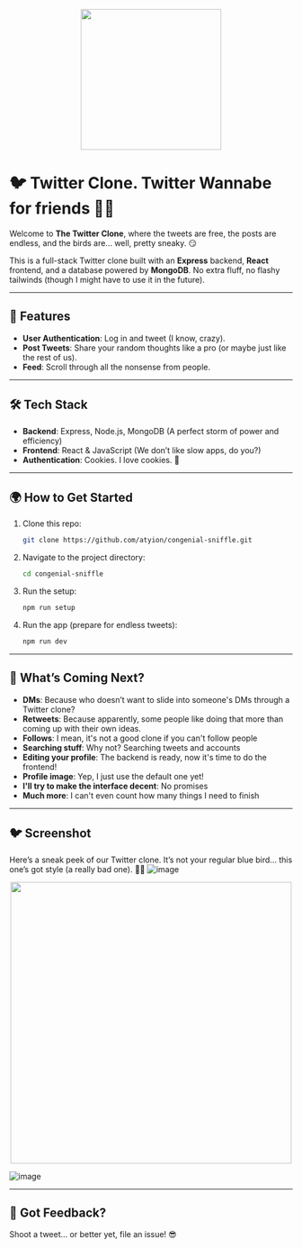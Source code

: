 <p align="center">
  <img src="https://github.com/user-attachments/assets/3229357e-b7ff-4f23-bf31-4ea9a7648347" width="250" height="250" />
</p>

# 🐦 **Twitter Clone. Twitter Wannabe for friends** 🕵️‍♂️

Welcome to **The Twitter Clone**, where the tweets are free, the posts are endless, and the birds are... well, pretty sneaky. 😏

This is a full-stack Twitter clone built with an **Express** backend, **React** frontend, and a database powered by **MongoDB**. No extra fluff, no flashy tailwinds (though I might have to use it in the future). 

---

## 🚀 Features
- **User Authentication**: Log in and tweet (I know, crazy).
- **Post Tweets**: Share your random thoughts like a pro (or maybe just like the rest of us).
- **Feed**: Scroll through all the nonsense from people.

---

## 🛠️ Tech Stack
- **Backend**: Express, Node.js, MongoDB (A perfect storm of power and efficiency)
- **Frontend**: React & JavaScript (We don’t like slow apps, do you?)
- **Authentication**: Cookies. I love cookies. 🍪

---

## 🌍 How to Get Started

1. Clone this repo:
   ```bash
   git clone https://github.com/atyion/congenial-sniffle.git
   ```


2. Navigate to the project directory:
   ```bash
   cd congenial-sniffle
   ```

3. Run the setup:
   ```bash
   npm run setup
   ```

5. Run the app (prepare for endless tweets):
   ```bash
   npm run dev
   ```

---

## 🎯 What’s Coming Next?

- **DMs**: Because who doesn’t want to slide into someone's DMs through a Twitter clone?
- **Retweets**: Because apparently, some people like doing that more than coming up with their own ideas.
- **Follows**: I mean, it's not a good clone if you can't follow people
- **Searching stuff**: Why not? Searching tweets and accounts
- **Editing your profile**: The backend is ready, now it's time to do the frontend!
- **Profile image**: Yep, I just use the default one yet!
- **I'll try to make the interface decent**: No promises
- **Much more**: I can't even count how many things I need to finish

---

## 🐦 Screenshot

Here’s a sneak peek of our Twitter clone. It’s not your regular blue bird... this one’s got style (a really bad one). 🕵️‍♂️
![image](https://github.com/user-attachments/assets/49bcc5d4-9683-49c1-b115-a70caa716166)
<p align="center">
  <img src="https://github.com/user-attachments/assets/149ff31e-95b5-464f-9163-172b37821b5b" height="500" />
</p>

![image](https://github.com/user-attachments/assets/593bc1bc-5bfb-4ada-a145-e0ab9b45545d)





---

## 🤔 Got Feedback?

Shoot a tweet… or better yet, file an issue! 😎
